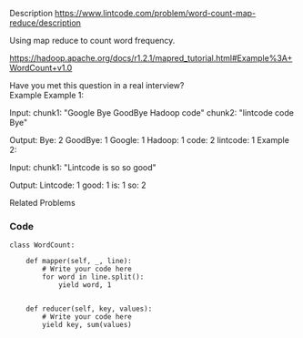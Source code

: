Description
https://www.lintcode.com/problem/word-count-map-reduce/description

Using map reduce to count word frequency.

https://hadoop.apache.org/docs/r1.2.1/mapred_tutorial.html#Example%3A+WordCount+v1.0

Have you met this question in a real interview?  
Example
Example 1:

Input:
    chunk1: "Google Bye GoodBye Hadoop code"
    chunk2: "lintcode code Bye"

Output:
    Bye: 2
    GoodBye: 1
    Google: 1
    Hadoop: 1
    code: 2
    lintcode: 1
Example 2:

Input:
    chunk1: "Lintcode is so so good"

Output:
    Lintcode: 1
    good: 1
    is: 1
    so: 2

Related Problems

### Code
```
class WordCount:

    def mapper(self, _, line):
        # Write your code here
        for word in line.split():
            yield word, 1


    def reducer(self, key, values):
        # Write your code here
        yield key, sum(values)

```

